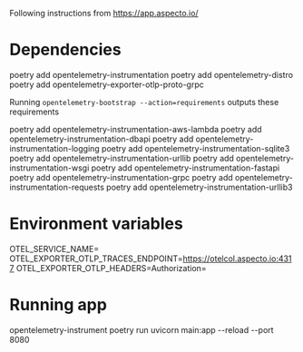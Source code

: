 Following instructions from https://app.aspecto.io/

# Dependencies
poetry add opentelemetry-instrumentation
poetry add opentelemetry-distro
poetry add opentelemetry-exporter-otlp-proto-grpc

Running `opentelemetry-bootstrap --action=requirements` outputs these requirements

poetry add opentelemetry-instrumentation-aws-lambda
poetry add opentelemetry-instrumentation-dbapi
poetry add opentelemetry-instrumentation-logging
poetry add opentelemetry-instrumentation-sqlite3
poetry add opentelemetry-instrumentation-urllib
poetry add opentelemetry-instrumentation-wsgi
poetry add opentelemetry-instrumentation-fastapi
poetry add opentelemetry-instrumentation-grpc
poetry add opentelemetry-instrumentation-requests
poetry add opentelemetry-instrumentation-urllib3  


# Environment variables
OTEL_SERVICE_NAME=<your-service-name>
OTEL_EXPORTER_OTLP_TRACES_ENDPOINT=https://otelcol.aspecto.io:4317 
OTEL_EXPORTER_OTLP_HEADERS=Authorization=

# Running app
opentelemetry-instrument poetry run uvicorn main:app --reload --port 8080
